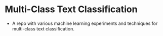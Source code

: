 # Multi-Class Text Classification
* A repo with various machine learning experiments and techniques for multi-class text classification.
